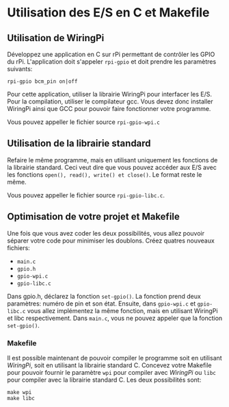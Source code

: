 # Utilisation des E/S en C et Makefile

## Utilisation de WiringPi

Développez une application en C sur rPi permettant de contrôler les GPIO du rPi. L'application doit s'appeler `rpi-gpio` et doit prendre les paramètres suivants:

    rpi-gpio bcm_pin on|off

Pour cette application, utiliser la librairie WiringPi pour interfacer les E/S. Pour la compilation, utiliser le compilateur gcc. Vous devez donc installer WiringPi ainsi que GCC pour pouvoir faire fonctionner votre programme.

Vous pouvez appeller le fichier source `rpi-gpio-wpi.c`

## Utilisation de la librairie standard

Refaire le même programme, mais en utilisant uniquement les fonctions de la librairie standard. Ceci veut dire que vous pouvez accéder aux E/S avec les fonctions `open(), read(), write() et close()`. Le format reste le même.

Vous pouvez appeller le fichier source `rpi-gpio-libc.c`.

## Optimisation de votre projet et Makefile

Une fois que vous avez coder les deux possibilités, vous allez pouvoir séparer votre code pour minimiser les doublons. Créez quatres nouveaux fichiers:

* `main.c`
* `gpio.h`
* `gpio-wpi.c`
* `gpio-libc.c`

Dans gpio.h, déclarez la fonction `set-gpio()`. La fonction prend deux paramètres: numéro de pin et son état. Ensuite, dans `gpio-wpi.c` et `gpio-libc.c` vous allez implémentez la même fonction, mais en utilisant WiringPi et libc respectivement. Dans `main.c`, vous ne pouvez appeler que la fonction `set-gpio()`.

### Makefile

Il est possible maintenant de pouvoir compiler le programme soit en utilisant *WiringPi*, soit en utilisant la librairie standard C. Concevez votre Makefile pour pouvoir fournir le paramètre `wpi` pour compiler avec *WiringPi* ou `libc` pour compiler avec la librairie standard C. Les deux possibilités sont:

    make wpi
    make libc
